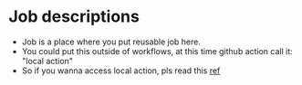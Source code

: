 # Job descriptions

- Job is a place where you put reusable job here.
- You could put this outside of workflows, at this time github action call it: "local action"
- So if you wanna access local action, pls read this [ref](https://stackoverflow.com/questions/73026597/github-actions-suddenly-throwing-no-version-specified-for-reusable-workflows-t)

